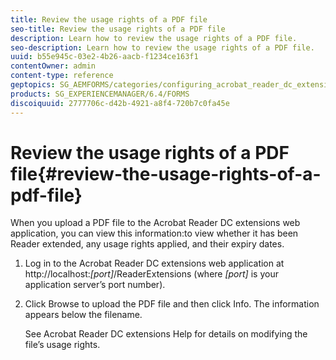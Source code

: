 ```yaml
---
title: Review the usage rights of a PDF file
seo-title: Review the usage rights of a PDF file
description: Learn how to review the usage rights of a PDF file.
seo-description: Learn how to review the usage rights of a PDF file.
uuid: b55e945c-03e2-4b26-aacb-f1234ce163f1
contentOwner: admin
content-type: reference
geptopics: SG_AEMFORMS/categories/configuring_acrobat_reader_dc_extensions
products: SG_EXPERIENCEMANAGER/6.4/FORMS
discoiquuid: 2777706c-d42b-4921-a8f4-720b7c0fa45e
---
```


# Review the usage rights of a PDF file{#review-the-usage-rights-of-a-pdf-file}

When you upload a PDF file to the Acrobat Reader DC extensions web application, you can view this information:to view whether it has been Reader extended, any usage rights applied, and their expiry dates.

1. Log in to the Acrobat Reader DC extensions web application at http://localhost:*[port]*/ReaderExtensions (where *[port]* is your application server’s port number).
1. Click Browse to upload the PDF file and then click Info. The information appears below the filename.

   See Acrobat Reader DC extensions Help for details on modifying the file’s usage rights.

